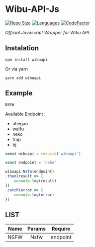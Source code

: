 # Wibu-API-Js
[![Repo Size](https://img.shields.io/github/repo-size/zYxDevs/wibu-api-js?style=flat-square)](https://github.com/zYxDevs/wibu-api-js)  [![Languages](https://img.shields.io/github/languages/top/zYxDevs/wibu-api-js?style=flat-square)](https://github.com/zYxDevs/wibu-api-js)  [![CodeFactor](https://www.codefactor.io/repository/github/zYxDevs/wibu-api-js/badge)](https://www.codefactor.io/repository/github/zYxDevs/wibu-api-js)

_Official Javascript Wrapper for Wibu API._

## Instalation
```shell
npm install wibuapi
```
Or via yarn
```shell
yarn add wibuapi
```

## Example

```NSFW```

Available Endpoint :
* ahegao
* waifu
* neko
* trap
* bj

```javascript
const wibuapi = require('wibuapi')

const endpoint = 'neko'

wibuapi.Nsfw(endpoint)
.then(result => {
    console.log(result)
})
.catch(error => {
    console.log(error)
})
```

## LIST

| Name | Params | Require |
| :------------: | :---------------: | :-----: |
| NSFW | Nsfw | endpoint |
